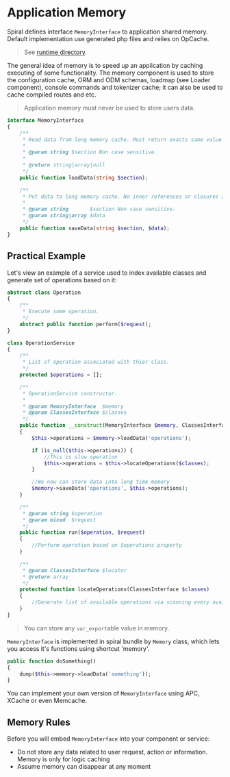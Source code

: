# Application Memory
Spiral defines interface `MemoryInterface` to application shared memory. Default implementation use generated php files and relies on OpCache.

> See [runtime directory](/old/application/directories.md).

The general idea of memory is to speed up an application by caching executing of some functionality. 
The memory component is used to store the configuration cache, ORM and ODM schemas, loadmap (see Loader component), console commands and tokenizer cache; it can also be used to cache compiled routes and etc.
 
 > Application memory must never be used to store users data.
  

```php
interface MemoryInterface
{
    /**
     * Read data from long memory cache. Must return exacts same value as saved or null.
     *
     * @param string $section Non case sensitive.
     *
     * @return string|array|null
     */
    public function loadData(string $section);

    /**
     * Put data to long memory cache. No inner references or closures are allowed.
     *
     * @param string       $section Non case sensitive.
     * @param string|array $data
     */
    public function saveData(string $section, $data);
}
```

## Practical Example
Let's view an example of a service used to index available classes and generate set of operations based on it:

```php
abstract class Operation 
{
    /**
     * Execute some operation.
     */
    abstract public function perform($request);
}

class OperationService
{
    /**
     * List of operation associated with thier class.
     */
    protected $operations = [];

    /**
     * OperationService constructor.
     *
     * @param MemoryInterface  $memory
     * @param ClassesInterface $classes
     */
    public function __construct(MemoryInterface $memory, ClassesInterface $classes)
    {
        $this->operations = $memory->loadData('operations');

        if (is_null($this->operations)) {
            //This is slow operation
            $this->operations = $this->locateOperations($classes);
        }

        //We now can store data into long time memory
        $memory->saveData('operations', $this->operations);
    }

    /**
     * @param string $operation
     * @param mixed  $request
     */
    public function run($operation, $request)
    {
        //Perform operation based on $operations property
    }

    /**
     * @param ClassesInterface $locator
     * @return array
     */
    protected function locateOperations(ClassesInterface $classes)
    {
        //Generate list of available operations via scanning every available class
    }
}
```

> You can store any `var_export`able value in memory.

`MemoryInterface` is implemented in spiral bundle by `Memory` class, which lets you access it's functions using shortcut 'memory'.

```php
public function doSomething()
{
    dump($this->memory->loadData('something'));
}
```

You can implement your own version of `MemoryInterface` using APC, XCache or even Memcache. 

## Memory Rules
Before you will embed `MemoryInterface` into your component or service:
* Do not store any data related to user request, action or information. Memory is only for logic caching
* Assume memory can disappear at any moment